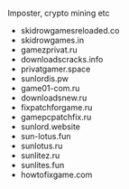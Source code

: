 Imposter, crypto mining etc


* skidrowgamesreloaded.co
* skidrowgames.in
* gamezprivat.ru
* downloadscracks.info
* privatgamer.space
* sunlordis.pw
* game01-com.ru
* downloadsnew.ru
* fixpatchforgame.ru
* gamepcpatchfix.ru
* sunlord.website
* sun-lotus.fun
* sunlotus.ru
* sunlitez.ru
* sunlites.fun
* howtofixgame.com